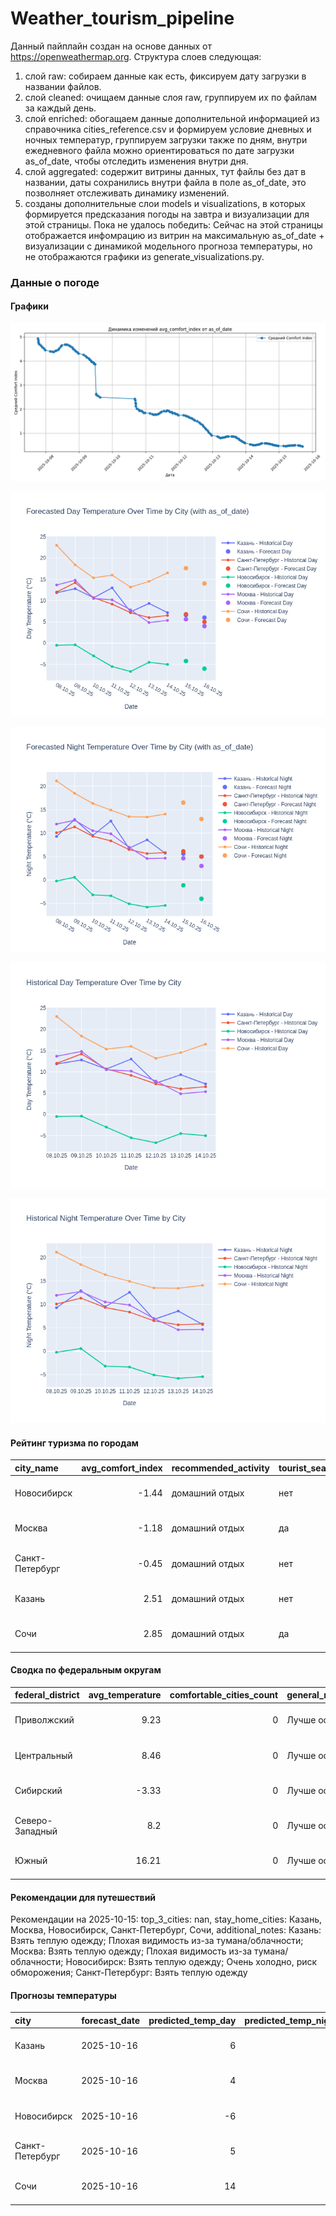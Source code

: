 # Weather_tourism_pipeline
Данный пайплайн создан на основе данных от https://openweathermap.org.
Структура слоев следующая:
  1) слой raw: 
  собираем данные как есть, фиксируем дату загрузки в названии файлов.
  2) слой cleaned:
  очищаем данные слоя raw, группируем их по файлам за каждый день.
  3) слой enriched:
  обогащаем данные дополнительной информацией из справочника cities_reference.csv и формируем условие дневных и ночных температур,
  группируем загрузки также по дням, внутри ежедневного файла можно ориентироваться по дате загрузки as_of_date, чтобы отследить изменения внутри дня.
  4) слой aggregated:
   содержит витрины данных, тут файлы без дат в названии, даты сохранились внутри файла в поле as_of_date, это позволняет отслеживать динамику изменений.
  6) созданы дополнительные слои models и visualizations, в которых формируется предсказания погоды на завтра и визуализации для этой страницы.
  Пока не удалось победить: Сейчас на этой страницы отображается инфомрацию из витрин на максимальную as_of_date + визуализации с динамикой модельного прогноза температуры, 
  но не отображаются графики из generate_visualizations.py.
<!-- WEATHER DATA START -->
### Данные о погоде

#### Графики
![Comfort Index Trend](data/visualizations/comfort_index_trend.png)

![Forecasted Day Temperature](data/visualizations/forecasted_day_temperature.png)

![Forecasted Night Temperature](data/visualizations/forecasted_night_temperature.png)

![Historical Day Temperature](data/visualizations/historical_day_temperature.png)

![Historical Night Temperature](data/visualizations/historical_night_temperature.png)

#### Рейтинг туризма по городам
| city_name       |   avg_comfort_index | recommended_activity   | tourist_season_match   | tourism_season   | tour_recommendation       | as_of_date          |
|:----------------|--------------------:|:-----------------------|:-----------------------|:-----------------|:--------------------------|:--------------------|
| Новосибирск     |               -1.44 | домашний отдых         | нет                    | Июнь-Август      | домашний отдых вне сезона | 2025-10-15 16:48:00 |
| Москва          |               -1.18 | домашний отдых         | да                     | Круглогодично    | домашний отдых в сезон    | 2025-10-15 16:48:00 |
| Санкт-Петербург |               -0.45 | домашний отдых         | нет                    | Май-Сентябрь     | домашний отдых вне сезона | 2025-10-15 16:48:00 |
| Казань          |                2.51 | домашний отдых         | нет                    | Май-Сентябрь     | домашний отдых вне сезона | 2025-10-15 16:48:00 |
| Сочи            |                2.85 | домашний отдых         | да                     | Май-Октябрь      | домашний отдых в сезон    | 2025-10-15 16:48:00 |

#### Сводка по федеральным округам
| federal_district   |   avg_temperature |   comfortable_cities_count | general_recommendation   | as_of_date          |
|:-------------------|------------------:|---------------------------:|:-------------------------|:--------------------|
| Приволжский        |              9.23 |                          0 | Лучше остаться дома      | 2025-10-15 16:48:00 |
| Центральный        |              8.46 |                          0 | Лучше остаться дома      | 2025-10-15 16:48:00 |
| Сибирский          |             -3.33 |                          0 | Лучше остаться дома      | 2025-10-15 16:48:00 |
| Северо-Западный    |              8.2  |                          0 | Лучше остаться дома      | 2025-10-15 16:48:00 |
| Южный              |             16.21 |                          0 | Лучше остаться дома      | 2025-10-15 16:48:00 |

#### Рекомендации для путешествий
Рекомендации на 2025-10-15: top_3_cities: nan, stay_home_cities: Казань, Москва, Новосибирск, Санкт-Петербург, Сочи, additional_notes: Казань: Взять теплую одежду; Плохая видимость из-за тумана/облачности; Москва: Взять теплую одежду; Плохая видимость из-за тумана/облачности; Новосибирск: Взять теплую одежду; Очень холодно, риск обморожения; Санкт-Петербург: Взять теплую одежду

#### Прогнозы температуры
| city            | forecast_date   |   predicted_temp_day |   predicted_temp_night | model_type       | as_of_date          |
|:----------------|:----------------|---------------------:|-----------------------:|:-----------------|:--------------------|
| Казань          | 2025-10-16      |                    6 |                      5 | LinearRegression | 2025-10-15 16:48:51 |
| Москва          | 2025-10-16      |                    4 |                      3 | LinearRegression | 2025-10-15 16:48:51 |
| Новосибирск     | 2025-10-16      |                   -6 |                     -4 | LinearRegression | 2025-10-15 16:48:51 |
| Санкт-Петербург | 2025-10-16      |                    5 |                      5 | LinearRegression | 2025-10-15 16:48:51 |
| Сочи            | 2025-10-16      |                   14 |                     13 | LinearRegression | 2025-10-15 16:48:51 |


<!-- WEATHER DATA END -->
